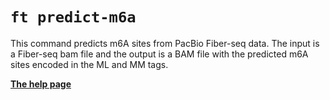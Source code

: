 # `ft predict-m6a`

This command predicts m6A sites from PacBio Fiber-seq data. The input is a Fiber-seq bam file and the output is a BAM file with the predicted m6A sites encoded in the ML and MM tags.

[**The help page**](../help.md#ft-predict-m6a)
